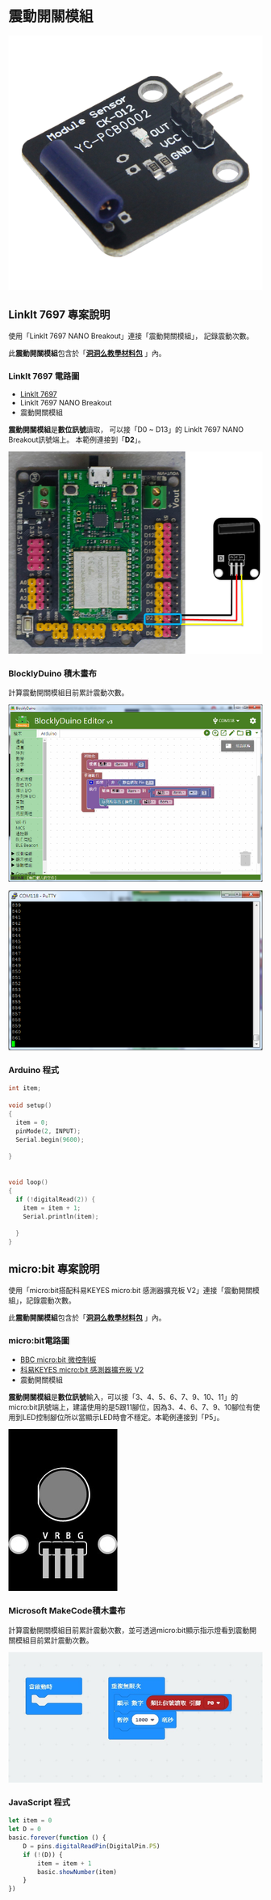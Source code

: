 # 震動開關模組

![](../../.gitbook/assets/linkit7697_vibrationswitch_00.png)

## LinkIt 7697 專案說明

使用「LinkIt 7697 NANO Breakout」連接「震動開關模組」， 記錄震動次數。

此**震動開關模組**包含於「[**洞洞么教學材料包**](https://www.robotkingdom.com.tw/product/rk-education-kit-001/) 」內。

### LinkIt 7697 電路圖

* [LinkIt 7697](https://www.robotkingdom.com.tw/product/linkit-7697/)
* LinkIt 7697 NANO Breakout
* 震動開關模組

**震動開關模組**是**數位訊號**讀取， 可以接「D0 ~ D13」的 LinkIt 7697 NANO Breakout訊號端上。 本範例連接到「**D2**」。

![](../../.gitbook/assets/linkit7697_vibrationswitch_01.png)

### BlocklyDuino 積木畫布

計算震動開關模組目前累計震動次數。

![](../../.gitbook/assets/linkit7697_vibrationswitch_02.png)

![](../../.gitbook/assets/linkit7697_vibrationswitch_03.png)

### Arduino 程式

```c
int item;

void setup()
{
  item = 0;
  pinMode(2, INPUT);
  Serial.begin(9600);

}


void loop()
{
  if (!digitalRead(2)) {
    item = item + 1;
    Serial.println(item);

  }
}
```

## micro:bit 專案說明

使用「micro:bit搭配科易KEYES micro:bit 感測器擴充板 V2」連接「震動開關模組」，記錄震動次數。

此**震動開關模組**包含於「[**洞洞么教學材料包**](https://www.robotkingdom.com.tw/product/rk-education-kit-001/) 」內。

### micro:bit電路圖

* [BBC micro:bit 微控制板
  ](https://www.robotkingdom.com.tw/product/bbc-microbit-1/)
* [科易KEYES micro:bit 感測器擴充板 V2
  ](https://www.robotkingdom.com.tw/product/keyes-microbit-sensor-breakout-v2/)
* 震動開關模組

**震動開關模組**是**數位訊號**輸入，可以接「3、4、5、6、7、9、10、11」的 micro:bit訊號端上，建議使用的是5跟11腳位，因為3、4、6、7、9、10腳位有使用到LED控制腳位所以當顯示LED時會不穩定。本範例連接到「P5」。

![](../../.gitbook/assets/01%20%281%29.jpg)

### Microsoft MakeCode積木畫布

計算震動開關模組目前累計震動次數，並可透過micro:bit顯示指示燈看到震動開關模組目前累計震動次數。

![](../../.gitbook/assets/02.jpg)

### JavaScript 程式

```javascript
let item = 0
let D = 0
basic.forever(function () {
    D = pins.digitalReadPin(DigitalPin.P5)
    if (!(D)) {
        item = item + 1
        basic.showNumber(item)
    }
})
```


